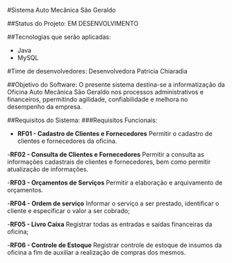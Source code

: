#Sistema Auto Mecânica São Geraldo

##Status do Projeto: 
EM DESENVOLVIMENTO

##Tecnologias que serão aplicadas:
- Java
- MySQL

#Time de desenvolvedores:
Desenvolvedora Patricia Chiaradia

##Objetivo do Software:
O presente sistema destina-se a informatização da Oficina Auto Mecânica São Geraldo nos processos administrativos e financeiros, ppermitindo agilidade, confiabilidade e melhora no desempenho  da empresa.

##Requisitos do Sistema:
###Requisitos Funcionais:
- **RF01 - Cadastro de Clientes e Fornecedores**
Permitir o cadastro de clientes e fornecedores da oficina.

-**RF02 - Consulta de Clientes e Fornecedores**
Permitir a consulta as informações cadastrais de clientes e fornecedores, bem como permitir atualização de informações.

-**RF03 - Orçamentos de Serviços**
Permitir a elaboração e arquivamento de orçamentos.

-**RF04 - Ordem de serviço**
Informar o serviço a ser prestado, identificar o cliente e especificar o valor a ser cobrado;

-**RF05 - Livro Caixa**
Registrar todas as entradas e saídas financeiras da oficina;

-**RF06 - Controle de Estoque**
Registrar controle de estoque de insumos da oficina a fim de auxiliar a realização de compras dos mesmos.